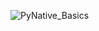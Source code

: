 ![PyNative_Basics](https://github.com/user-attachments/assets/7f0f8279-eb3d-47e8-89d1-6b9880191887)
